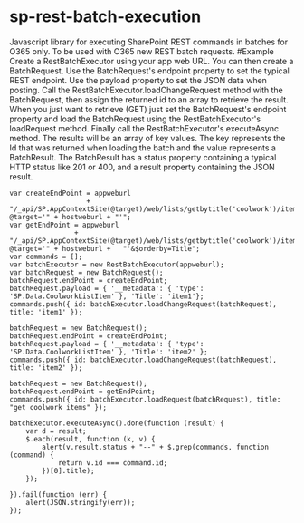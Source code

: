 # sp-rest-batch-execution
Javascript library for executing SharePoint REST commands in batches for O365 only. To be used with O365 new REST batch requests.
#Example
Create a RestBatchExecutor using your app web URL. You can then create a BatchRequest. Use the BatchRequest's endpoint property to set the typical REST endpoint. Use the payload property to set the JSON data when posting. Call the RestBatchExecutor.loadChangeRequest method with the BatchRequest, then assign the returned id to an array to retrieve the result. When you just want to retrieve (GET) just set the BatchRequest's endpoint property and load the BatchRequest using the RestBatchExecutor's loadRequest method. Finally call the RestBatchExecutor's executeAsync method. The results will be an array of key values. The key represents the Id that was returned when loading the batch and the value represents a BatchResult. The BatchResult has a status property containing a typical HTTP status like 201 or 400, and a result property containing the JSON result. 


    var createEndPoint = appweburl
                       + "/_api/SP.AppContextSite(@target)/web/lists/getbytitle('coolwork')/items?@target='" + hostweburl + "'";
    var getEndPoint = appweburl
                    + "/_api/SP.AppContextSite(@target)/web/lists/getbytitle('coolwork')/items?@target='" + hostweburl +   "'&$orderby=Title";
    var commands = [];
    var batchExecutor = new RestBatchExecutor(appweburl);
    var batchRequest = new BatchRequest();
    batchRequest.endPoint = createEndPoint;
    batchRequest.payload = { '__metadata': { 'type': 'SP.Data.CoolworkListItem' }, 'Title': 'item1'};
    commands.push({ id: batchExecutor.loadChangeRequest(batchRequest), title: 'item1' });

    batchRequest = new BatchRequest();
    batchRequest.endPoint = createEndPoint;
    batchRequest.payload = { '__metadata': { 'type': 'SP.Data.CoolworkListItem' }, 'Title': 'item2' };
    commands.push({ id: batchExecutor.loadChangeRequest(batchRequest), title: 'item2' });

    batchRequest = new BatchRequest();
    batchRequest.endPoint = getEndPoint;
    commands.push({ id: batchExecutor.loadRequest(batchRequest), title: "get coolwork items" });
    
    batchExecutor.executeAsync().done(function (result) {
        var d = result;
        $.each(result, function (k, v) {
            alert(v.result.status + "--" + $.grep(commands, function (command) {
                return v.id === command.id;
            })[0].title);
        });

    }).fail(function (err) {
        alert(JSON.stringify(err));
    });
